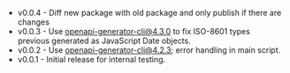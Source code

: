 * v0.0.4 - Diff new package with old package and only publish if there are changes
* v0.0.3 - Use openapi-generator-cli@4.3.0 to fix ISO-8601 types previous generated as JavaScript Date objects.
* v0.0.2 - Use openapi-generator-cli@4.2.3; error handling in main script.
* v0.0.1 - Initial release for internal testing.
